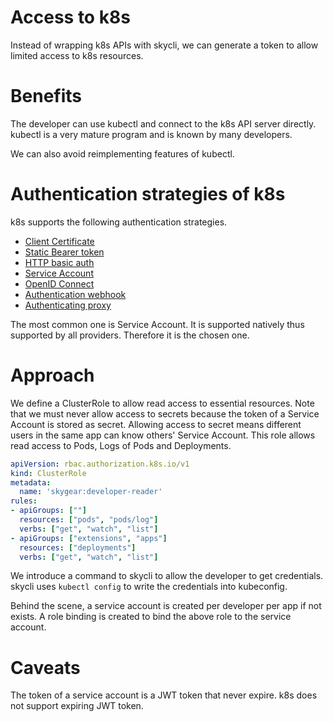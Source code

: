 # Access to k8s

Instead of wrapping k8s APIs with skycli, we can generate a token to allow limited access to
k8s resources.

# Benefits

The developer can use kubectl and connect to the k8s API server directly.
kubectl is a very mature program and is known by many developers.

We can also avoid reimplementing features of kubectl.

# Authentication strategies of k8s

k8s supports the following authentication strategies.

- [Client Certificate](https://kubernetes.io/docs/reference/access-authn-authz/authentication/#x509-client-certs)
- [Static Bearer token](https://kubernetes.io/docs/reference/access-authn-authz/authentication/#static-token-file)
- [HTTP basic auth](https://kubernetes.io/docs/reference/access-authn-authz/authentication/#static-password-file)
- [Service Account](https://kubernetes.io/docs/reference/access-authn-authz/authentication/#service-account-tokens)
- [OpenID Connect](https://kubernetes.io/docs/reference/access-authn-authz/authentication/#openid-connect-tokens)
- [Authentication webhook](https://kubernetes.io/docs/reference/access-authn-authz/authentication/#webhook-token-authentication)
- [Authenticating proxy](https://kubernetes.io/docs/reference/access-authn-authz/authentication/#authenticating-proxy)

The most common one is Service Account.
It is supported natively thus supported by all providers.
Therefore it is the chosen one.

# Approach

We define a ClusterRole to allow read access to essential resources.
Note that we must never allow access to secrets because
the token of a Service Account is stored as secret.
Allowing access to secret means
different users in the same app can know others' Service Account.
This role allows read access to Pods, Logs of Pods and Deployments.

```yaml
apiVersion: rbac.authorization.k8s.io/v1
kind: ClusterRole
metadata:
  name: 'skygear:developer-reader'
rules:
- apiGroups: [""]
  resources: ["pods", "pods/log"]
  verbs: ["get", "watch", "list"]
- apiGroups: ["extensions", "apps"]
  resources: ["deployments"]
  verbs: ["get", "watch", "list"]
```

We introduce a command to skycli to allow the developer to get credentials.
skycli uses `kubectl config` to write the credentials into kubeconfig.

Behind the scene, a service account is created per developer per app if not exists.
A role binding is created to bind the above role to the service account.

# Caveats

The token of a service account is a JWT token that never expire.
k8s does not support expiring JWT token.
